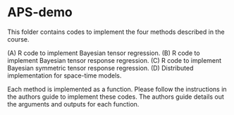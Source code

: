 # APS-demo
This folder contains codes to implement the four methods described in the course.

(A) R code to implement Bayesian tensor regression.
(B) R code to implement Bayesian tensor response regression.
(C) R code to implement Bayesian symmetric tensor response regression.
(D) Distributed implementation for space-time models.

Each method is implemented as a function.
Please follow the instructions in the authors guide to implement these codes.
The authors guide details out the arguments and outputs for each function.
